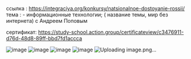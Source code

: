 ссылка : https://integraciya.org/konkursy/natsionalnoe-dostoyanie-rossii/ тема : - информационные технологии; ( название темы, мир без интернета) с Андреем Поповым

сертификат: https://study-school.action.group/certificateview/c3476911-d76d-48d8-89ff-bbd7fd1accca


![image](https://github.com/itkek33/6semestr/assets/113089505/dda4469a-92bd-4896-afe3-276510749cce)
![image](https://github.com/itkek33/6semestr/assets/113089505/3de8ede2-b581-49a5-bcbb-aae34acf86e9)
![image](https://github.com/itkek33/6semestr/assets/113089505/6f63bed3-dacb-4cab-804d-bf11ceddeeb9)
![image](https://github.com/itkek33/6semestr/assets/113089505/7470689b-12ba-4652-b751-45f678bfe545)
![Uploading image.png…]()
